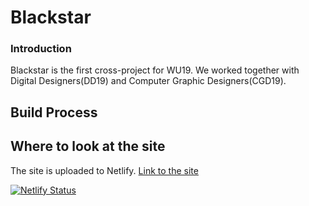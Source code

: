 # Blackstar

### Introduction
Blackstar is the first cross-project for WU19. We worked together with Digital Designers(DD19) and Computer Graphic Designers(CGD19).

## Build Process

## Where to look at the site
The site is uploaded to Netlify. [Link to the site](https://blackstar6.netlify.com/)

[![Netlify Status](https://api.netlify.com/api/v1/badges/6ff63c08-f99c-49c2-b2a1-cdc5e94c7e71/deploy-status)](https://app.netlify.com/sites/blackstar6/deploys)
